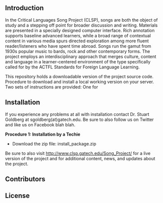 ## Introduction
In the Critical Languages Song Project (CLSP), songs are both the object of study and a stepping off point for broader discussion and writing. Materials are presented in a specially designed computer interface. Rich annotation supports baseline advanced learners, while a broad range of contextual content in various media spurs directed exploration among more fluent reader/listeners who have spent time abroad. Songs run the gamut from 1930s popular music to bards, rock and other contemporary forms. The project employs an interdisciplinary approach that merges culture, content and language in a learner-centered environment of the type specifically called for by the ACTFL Standards for Foreign Language Learning.

This repository holds a downloadable version of the project source code. Procedure to download and install a local working version on your server. Two sets of instructions are provided: One for 

## Installation
If you experience any problems at all with installation contact Dr. Stuart Goldberg at sgoldberg(at)gatech.edu. Be sure to also follow us on Twitter and like us on Facebook blah blah.

**Procedure 1: Installation by a Techie**
* Download the zip file: install_package.zip

Be sure to also visit http://www.clsp.gatech.edu/Song_Project/ for a live version of the project and for additional content, news, and updates about the project.

## Contributors

## License

